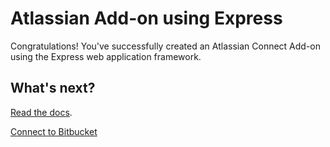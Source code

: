 # Atlassian Add-on using Express

Congratulations! You've successfully created an Atlassian Connect Add-on using the Express web application framework.

## What's next?

[Read the docs](https://bitbucket.org/atlassian/atlassian-connect-express/src/master/README.md#markdown-header-install-dependencies).

<html>
  <head>
    <link rel="stylesheet" href="https://aui-cdn.atlassian.com/aui-adg/5.9.14/css/aui.min.css" media="all">
  </head>
  <body>
    <a class="aui-button aui-button-primary"
          href="https://bitbucket.org/site/addons/authorize?descriptor_uri=https://ee2eeed9.ngrok.io/&redirect_uri=https://ee2eeed9.ngrok.io/welcome.html">
       <span class="aui-icon aui-icon-small aui-iconfont-bitbucket"></span>
       Connect to Bitbucket
    </a>
  </body>
</html>
